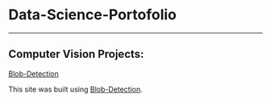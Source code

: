# Data-Science-Portofolio

______________________________


## Computer Vision Projects:
 <a href="(https://github.com/Ahmed-Ousama/Data-Science-Portofolio/tree/main/Computer%20Vision/Blob-Detection)">Blob-Detection</a>


This site was built using [Blob-Detection]([https://pages.github.com](https://github.com/Ahmed-Ousama/Data-Science-Portofolio/tree/main/Computer%20Vision/Blob-Detection)/).

